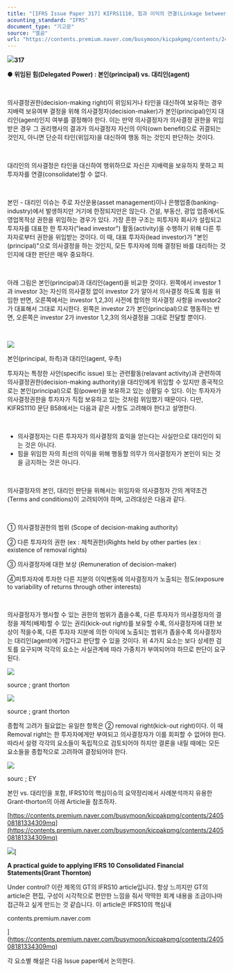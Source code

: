 ```yaml
---
title: "[IFRS Issue Paper 317] KIFRS1110, 힘과 이익의 연결(Linkage between power and returns) ②, 본인 vs 대리인"
acounting_standard: "IFRS"
document_type: "기고문"
source: "엘곰"
url: "https://contents.premium.naver.com/busymoon/kicpakpmg/contents/241215135156479hj"
---
```

![](https://n2.news.naver.com/l.gif?type=content)**317**

**● 위임된 힘(Delegated Power) : 본인(principal) vs. 대리인(agent)**

**​**

의사결정권한(decision-making right)이 위임되거나 타인을 대신하여 보유하는 경우 지배력 보유여부 결정을 위해 의사결정자(decision-maker)가 본인(principal)인지 대리인(agent)인지 여부를 결정해야 한다. 이는 만약 의사결정자가 의사결정 권한을 위임받은 경우 그 권리행사의 결과가 의사결정자 자신의 이익(own benefit)으로 귀결되는 것인지, 아니면 단순히 타인(위임자)을 대신하여 행동 하는 것인지 판단하는 것이다.

​

대리인의 의사결정은 타인을 대신하여 행위하므로 자신은 지배력을 보유하지 못하고 피투자자를 연결(consolidate)할 수 없다.

​

본인 - 대리인 이슈는 주로 자산운용(asset management)이나 은행업종(banking-industry)에서 발생하지만 거기에 한정되지만은 않는다. 건설, 부동산, 광업 업종에서도 영업목적상 권한을 위임하는 경우가 있다. 가장 흔한 구조는 피투자자 회사가 설립되고 투자자를 대표한 한 투자자("lead investor") 활동(activity)을 수행하기 위해 다른 투자자로부터 권한을 위임받는 것이다. 이 때, 대표 투자자(lead investor)가 "본인(principal)"으로 의사결정을 하는 것인지, 모든 투자자에 의해 결정된 바를 대리하는 것인지에 대한 판단은 매우 중요하다.

​

아래 그림은 본인(principal)과 대리인(agent)을 비교한 것이다. 왼쪽에서 investor 1과 investor 3는 자신의 의사결정 없이 investor 2가 알아서 의사결정 하도록 힘을 위임한 반면, 오른쪽에서는 investor 1,2,3이 사전에 합의한 의사결정 사항을 investor2가 대표해서 그대로 지시한다. 왼쪽은 investor 2가 본인(principal)으로 행동하는 반면, 오른쪽은 investor 2가 investor 1,2,3의 의사결정을 그대로 전달할 뿐이다.

​

![](https://scs-phinf.pstatic.net/MjAyNDEyMTVfMjMx/MDAxNzM0MjM0NjU3ODU5.tEVwXRVt_XqhxnQcX0Pmpi7CmWbzKh_JX1jGfh75tVUg.t8wZxv04G-iUfUYvzMdjB0b7r3Gr6bdP_CUM2o_jqD8g.PNG/image.png?type=w800)

본인(principal, 좌측)과 대리인(agent, 우측)

투자자는 특정한 사안(specific issue) 또는 관련활동(relavant activity)과 관련하여 의사결정권한(decision-making authority)을 대리인에게 위임할 수 있지만 종국적으로는 본인(principal)으로 힘(power)을 보유하고 있는 상황일 수 있다. 이는 투자자가 의사결정권한을 투자자가 직접 보유하고 있는 것처럼 위임했기 때문이다. 다만, KIFRS1110 문단 B58에서는 다음과 같은 사항도 고려해야 한다고 설명한다.

​

- 의사결정자는 다른 투자자가 의사결정의 효익을 얻는다는 사실만으로 대리인이 되는 것은 아니다.
- 힘을 위임한 자의 최선의 이익을 위해 행동할 의무가 의사결정자가 본인이 되는 것을 금지하는 것은 아니다.

​

의사결정자의 본인, 대리인 판단을 위해서는 위임자와 의사결정자 간의 계약조건(Terms and conditions)이 고려되어야 하며, 고려대상은 다음과 같다.

​

① 의사결정권한의 범위 (Scope of decision-making authority)

② 다른 투자자의 권한 (ex : 제척권한)(Rights held by other parties (ex : existence of removal rights)

③ 의사결정자에 대한 보상 (Remuneration of decision-maker)

④피투자자에 투자한 다른 지분의 이익변동에 의사결정자가 노출되는 정도(exposure to variability of returns through other interests)

​

의사결정자가 행사할 수 있는 권한의 범위가 좁을수록, 다른 투자자가 의사결정자의 결정을 제척(배제)할 수 있는 권리(kick-out right)를 보유할 수록, 의사결정자에 대한 보상이 적을수록, 다른 투자자 지분에 의한 이익에 노출되는 범위가 좁을수록 의사결정자는 대리인(agent)에 가깝다고 판단할 수 있을 것이다. 위 4가지 요소는 보다 상세한 검토를 요구되며 각각의 요소는 사실관계에 따라 가중치가 부여되어야 하므로 판단이 요구된다.

![](https://scs-phinf.pstatic.net/MjAyNDEyMTVfMzYg/MDAxNzM0MjQyMjM1ODA4.NeyqSkQSL4yp3r9m3ZnDqSD7MDEKg766fdKsbPPVX7Ag.30YhBL3tVjpENp0VgGwvAiiEHxigjl8-O0wbazWfE2Yg.PNG/image.png?type=w800)

source ; grant thorton

![](https://scs-phinf.pstatic.net/MjAyNDEyMTVfOTgg/MDAxNzM0MjQyNDA1Mjc1.dkLykJ3OEWHwMg09gosIJauOMwQ0aPLZb-Lqmj52Ltog.n_vmICTzpWzmlLzxrsnYHHKgV9uuAmSoNk-Z7nTusMQg.PNG/image.png?type=w800)

source ; grant thorton

종합적 고려가 필요없는 유일한 항목은 ② removal right(kick-out right)이다. 이 때 Removal right는 한 투자자에게만 부여되고 의사결정자가 이를 회피할 수 없어야 한다. 따라서 설령 각각의 요소들이 독립적으로 검토되어야 하지만 결론을 내릴 때에는 모든 요소들을 종합적으로 고려하여 결정되어야 한다.

![](https://scs-phinf.pstatic.net/MjAyNDEyMTVfMjcz/MDAxNzM0MjM4MTUxNDU1.E4ge-_lr10DrlpivAABHQuiuRQnQTY208DdgJ6JA5L8g.tK8zhE94W3j1OaVR31QAs7GrooftF8qrx8tTrwBfA60g.PNG/image.png?type=w800)

sourc ; EY

본인 vs. 대리인을 포함, IFRS10의 핵심이슈의 요약정리에서 사례분석까지 유용한 Grant-thorton의 아래 Article을 참조하자.

[https://contents.premium.naver.com/busymoon/kicpakpmg/contents/240508181334309mq](https://contents.premium.naver.com/busymoon/kicpakpmg/contents/240508181334309mq)

[![](https://dthumb-phinf.pstatic.net/?src=%22https%3A%2F%2Fscs-phinf.pstatic.net%2FMjAyNDA1MzBfMTg1%2FMDAxNzE3MDMxNTE5Nzg3.52aLjp9ld6U_iMhgblwbSsoL1qHFcop0UXn9F8KR-tQg.WiAdE2XPi8bEz38AKO7MSgVyiuaDhfr8S5E7XNAiQ8Eg.JPEG%2F20240524_090451.jpg%3Ftype%3Dw800%22&type=ff500_300)](https://contents.premium.naver.com/busymoon/kicpakpmg/contents/240508181334309mq)[

**A practical guide to applying IFRS 10 Consolidated Financial Statements(Grant Thornton)**

Under control? 이란 제목의 GT의 IFRS10 article입니다. 항상 느끼지만 GT의 article은 편집, 구성이 시각적으로 편안한 느낌을 줘서 딱딱한 회계 내용을 조금이나마 접근하고 싶게 만드는 것 같습니다. 이 article은 IFRS10의 핵심내

contents.premium.naver.com

](https://contents.premium.naver.com/busymoon/kicpakpmg/contents/240508181334309mq)

각 요소별 해설은 다음 Issue paper에서 논의한다.